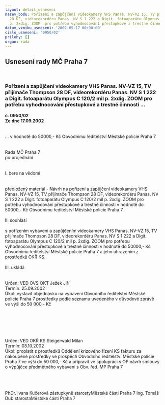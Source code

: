 ```yaml
---
layout: detail_usneseni
nazev_bodu: Pořízení a zapůjčení videokamery VHS Panas. NV-VZ 15, TV přijímače Thompson
  28 DF, videorekordéru Panas. NV S 1 222 a Digit. fotoaparátu Olympus C 120/2 mil
  p. 2xdig. ZOOM  pro potřebu vyhodnocování přestupkové a trestné činnosti ...
datum_vzniku_usneseni: '2002-09-17 00:00:00'
cislo_usneseni: '0950/02'
prilohy: []
organ: rada
---
```

<div id="ucUsn_pList" class="usn">
	<span><h2>Usnesení rady MČ Praha 7 </h2>
<br></span><div class="standBody">
<span><h3>Pořízení a zapůjčení videokamery VHS Panas. NV-VZ 15, TV přijímače Thompson 28 DF, videorekordéru Panas. NV S 1 222 a Digit. fotoaparátu Olympus C 120/2 mil p. 2xdig. ZOOM  pro potřebu vyhodnocování přestupkové a trestné činnosti ...</h3></span><div class="center">
		<strong>č. 0950/02</strong><br>
	</div>
<div class="center">
		<strong>Ze dne 17.09.2002</strong><br><br>
	</div>
<br>... v hodnotě do 50000,- Kč Obvodnímu ředitelství Městské policie Praha 7<br><br><br>Rada MČ Praha 7<br>po projednání<br><br><br>I.	bere na vědomí<br><br> <br>předložený materiál - Návrh na pořízení a zapůjčení videokamery VHS Panas. NV-VZ 15, TV přijímače Thompson 28 DF, videorekordéru Panas. NV S 1 222 a Digit. fotoaparátu Olympus C 120/2 mil p. 2xdig. ZOOM  pro potřebu vyhodnocování přestupkové a trestné činnosti v hodnotě do 50000,- Kč  Obvodnímu ředitelství Městské policie Praha 7. <br><br>II.	souhlasí <br><br>s pořízením vybavení a zapůjčením videokamery VHS Panas. NV-VZ 15, TV přijímače Thompson 28 DF, videorekordéru Panas. NV S 1 222 a Digit. fotoaparátu Olympus C 120/2 mil p. 2xdig. ZOOM  pro potřebu vyhodnocování přestupkové a trestné činnosti v hodnotě do 50000,- Kč   Obvodnímu ředitelství Městské policie Praha 7 a  jeho uhrazením z prostředků OKŘ KS. <br> <br>III. ukládá <br><br> <br>Určen:	VED OVS OKT Ježek Jiří<br>Termín: 25.09.2002<br>Úkol:	vystavit objednávku na vybavení  Obvodního ředitelství  Městské policie Praha 7 prostředky  podle  seznamu  uvedeného v důvodové zprávě ve výši  do 50 000,- Kč<br> <br><br><br><br><br> <br>Určen:	VED OKŘ KS Steigerwald Milan<br>Termín: 08.10.2002<br>Úkol:	proplatit z prostředků Oddělení krizového řízení KS  fakturu za nakoupené prostředky ve prospěch Obvodního ředitelství  Městské policie Praha 7 ve výši  do 50 000,- Kč  a připravit ve spolupráci  s  OP návrh  smlouvy o výpůjčce předmětného vybavení  s Obv. řed. MP Praha 7<br> <br><br> <br>	<br>PhDr. Ivana Kučerová zástupkyně starostyMěstské části Praha 7	Ing. Tomáš Dub starostaMěstské části Praha 7<br>	<br><br>
</div>
</div>